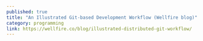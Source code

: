 ```yaml
---
published: true
title: "An Illustrated Git-based Development Workflow (Wellfire blog)"
category: programming
link: https://wellfire.co/blog/illustrated-distributed-git-workflow/
---
```

